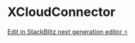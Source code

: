 # XCloudConnector

[Edit in StackBlitz next generation editor ⚡️](https://stackblitz.com/~/github.com/CrossCloudPartners/XCloudConnector)